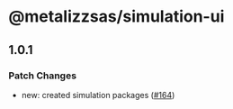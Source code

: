# @metalizzsas/simulation-ui

## 1.0.1

### Patch Changes

- new: created simulation packages ([#164](https://github.com/metalizzsas/NusterKit/pull/164))
